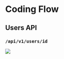 # Coding Flow

## Users API

### `/api/v1/users/id`

<img src="https://raw.github.com/rospisey/fullstack/main/website/firebase_mongodb_nodejs/API_guide.svg?sanitize=true">
